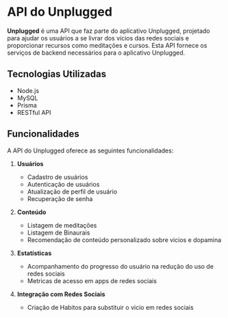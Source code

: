 # API do Unplugged

**Unplugged** é uma API que faz parte do aplicativo Unplugged, projetado para ajudar os usuários a se livrar dos vícios das redes sociais e proporcionar recursos como meditações e cursos. Esta API fornece os serviços de backend necessários para o aplicativo Unplugged.

## Tecnologias Utilizadas

- Node.js
- MySQL
- Prisma
- RESTful API

## Funcionalidades

A API do Unplugged oferece as seguintes funcionalidades:

1. **Usuários**
   - Cadastro de usuários
   - Autenticação de usuários
   - Atualização de perfil de usuário
   - Recuperação de senha

2. **Conteúdo**
   - Listagem de meditações
   - Listagem de Binaurais
   - Recomendação de conteúdo personalizado sobre vicios e dopamina

3. **Estatísticas**
   - Acompanhamento do progresso do usuário na redução do uso de redes sociais
   - Metricas de acesso em apps de redes sociais 

4. **Integração com Redes Sociais**
   - Criação de Habitos para substituir o vicio em redes sociais 
